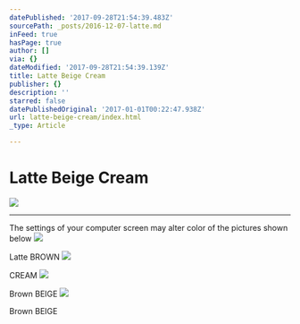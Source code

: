 ```yaml
---
datePublished: '2017-09-28T21:54:39.483Z'
sourcePath: _posts/2016-12-07-latte.md
inFeed: true
hasPage: true
author: []
via: {}
dateModified: '2017-09-28T21:54:39.139Z'
title: Latte Beige Cream
publisher: {}
description: ''
starred: false
datePublishedOriginal: '2017-01-01T00:22:47.938Z'
url: latte-beige-cream/index.html
_type: Article

---
```

# Latte Beige Cream
![](https://the-grid-user-content.s3-us-west-2.amazonaws.com/cf2f061f-66a7-408e-82e3-5600e3b798cd.jpg)

---

The settings of your computer screen may alter color of the pictures shown below
![](https://the-grid-user-content.s3-us-west-2.amazonaws.com/4c8dcecf-c46c-4d81-9e11-4d71417b6f82.jpg)

Latte BROWN
![](https://the-grid-user-content.s3-us-west-2.amazonaws.com/378d7d13-9657-4d52-8dcd-aff97ef99dc4.jpg)

CREAM
![](https://the-grid-user-content.s3-us-west-2.amazonaws.com/a4d05688-4162-42f1-a7c1-1a49073b716c.jpg)

Brown BEIGE
![](https://the-grid-user-content.s3-us-west-2.amazonaws.com/d4c85e91-f619-4ac3-978d-022773c63e8a.jpg)

Brown BEIGE